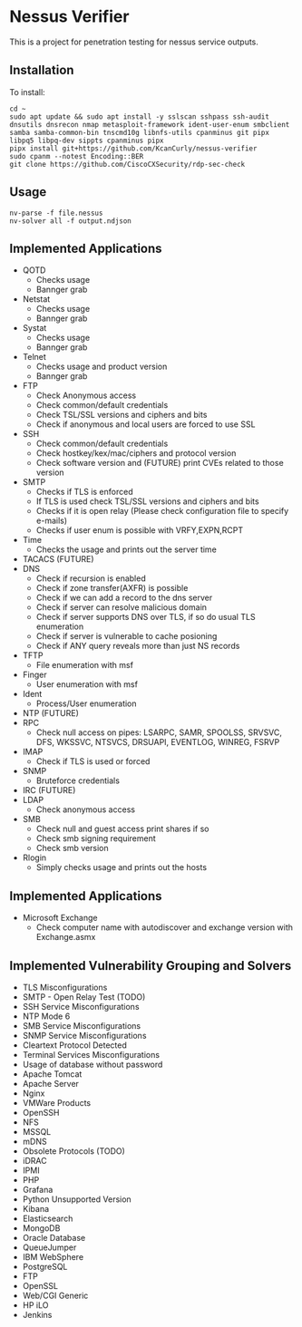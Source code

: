 # Nessus Verifier

This is a project for penetration testing for nessus service outputs.

## Installation

To install:

```
cd ~
sudo apt update && sudo apt install -y sslscan sshpass ssh-audit dnsutils dnsrecon nmap metasploit-framework ident-user-enum smbclient samba samba-common-bin tnscmd10g libnfs-utils cpanminus git pipx libpq5 libpq-dev sippts cpanminus pipx
pipx install git+https://github.com/KcanCurly/nessus-verifier
sudo cpanm --notest Encoding::BER
git clone https://github.com/CiscoCXSecurity/rdp-sec-check
```

## Usage

```
nv-parse -f file.nessus
nv-solver all -f output.ndjson
```

## Implemented Applications
* QOTD
  * Checks usage
  * Bannger grab
* Netstat
  * Checks usage
  * Bannger grab
* Systat
  * Checks usage
  * Bannger grab
* Telnet
  * Checks usage and product version
  * Bannger grab
* FTP
  * Check Anonymous access
  * Check common/default credentials
  * Check TSL/SSL versions and ciphers and bits
  * Check if anonymous and local users are forced to use SSL
* SSH
  * Check common/default credentials
  * Check hostkey/kex/mac/ciphers and protocol version
  * Check software version and (FUTURE) print CVEs related to those version
* SMTP
  * Checks if TLS is enforced
  * If TLS is used check TSL/SSL versions and ciphers and bits
  * Checks if it is open relay (Please check configuration file to specify e-mails)
  * Checks if user enum is possible with VRFY,EXPN,RCPT
* Time
  * Checks the usage and prints out the server time
* TACACS (FUTURE)
* DNS
  * Check if recursion is enabled
  * Check if zone transfer(AXFR) is possible
  * Check if we can add a record to the dns server
  * Check if server can resolve malicious domain
  * Check if server supports DNS over TLS, if so do usual TLS enumeration
  * Check if server is vulnerable to cache posioning
  * Check if ANY query reveals more than just NS records
* TFTP
  * File enumeration with msf
* Finger
  * User enumeration with msf
* Ident
  * Process/User enumeration
* NTP (FUTURE)
* RPC
  * Check null access on pipes: LSARPC, SAMR, SPOOLSS, SRVSVC, DFS, WKSSVC, NTSVCS, DRSUAPI, EVENTLOG, WINREG, FSRVP
* IMAP
  * Check if TLS is used or forced
* SNMP
  * Bruteforce credentials
* IRC (FUTURE)
* LDAP
  * Check anonymous access
* SMB
  * Check null and guest access print shares if so
  * Check smb signing requirement
  * Check smb version
* Rlogin
  * Simply checks usage and prints out the hosts

## Implemented Applications

* Microsoft Exchange
  * Check computer name with autodiscover and exchange version with Exchange.asmx

## Implemented Vulnerability Grouping and Solvers

* TLS Misconfigurations
* SMTP - Open Relay Test (TODO)
* SSH Service Misconfigurations
* NTP Mode 6
* SMB Service Misconfigurations
* SNMP Service Misconfigurations
* Cleartext Protocol Detected
* Terminal Services Misconfigurations
* Usage of database without password
* Apache Tomcat
* Apache Server
* Nginx
* VMWare Products
* OpenSSH
* NFS
* MSSQL
* mDNS
* Obsolete Protocols (TODO)
* iDRAC
* IPMI
* PHP
* Grafana
* Python Unsupported Version
* Kibana
* Elasticsearch
* MongoDB
* Oracle Database
* QueueJumper
* IBM WebSphere
* PostgreSQL
* FTP
* OpenSSL
* Web/CGI Generic
* HP iLO
* Jenkins